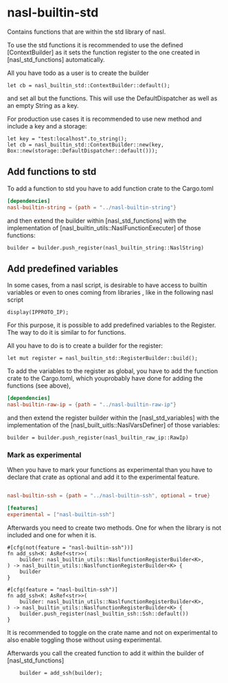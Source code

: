 # nasl-builtin-std

Contains functions that are within the std library of nasl.

To use the std functions it is recommended to use the defined [ContextBuilder] as it sets the function register to the one created in [nasl_std_functions] automatically.

All you have todo as a user is to create the builder

```
let cb = nasl_builtin_std::ContextBuilder::default();
```

and set all but the functions. This will use the DefaultDispatcher as well as an empty String as a key.

For production use cases it is recommended to use new method and include a key and a storage:

```
let key = "test:localhost".to_string();
let cb = nasl_builtin_std::ContextBuilder::new(key, Box::new(storage::DefaultDispatcher::default()));
```

## Add functions to std

To add a function to std you have to add function crate to the Cargo.toml

```toml
[dependencies]
nasl-builtin-string = {path = "../nasl-builtin-string"}
```

and then extend the builder within [nasl_std_functions] with the implementation of [nasl_builtin_utils::NaslFunctionExecuter] of those functions:

```text
builder = builder.push_register(nasl_builtin_string::NaslString)
```

## Add predefined variables

In some cases, from a nasl script, is desirable to have access to builtin variables or even to ones coming from libraries , like in the following nasl script

```text
display(IPPROTO_IP);
```
For this purpose, it is possible to add predefined variables to the Register. The way to do it is similar to for functions. 

All you have to do is to create a builder for the register:

```
let mut register = nasl_builtin_std::RegisterBuilder::build();
```

To add the variables to the register as global, you have to add the function crate to the Cargo.toml, which youprobably have done for adding the functions (see above),

```toml
[dependencies]
nasl-builtin-raw-ip = {path = "../nasl-builtin-raw-ip"}
```
and then extend the register builder within the [nasl_std_variables] with the implementation of the [nasl_built_uitls::NaslVarsDefiner] of those variables:

```text
builder = builder.push_register(nasl_builtin_raw_ip::RawIp)

```


### Mark as experimental

When you have to mark your functions as experimental than you have to declare that crate as optional and add it to the experimental feature.


```toml

nasl-builtin-ssh = {path = "../nasl-builtin-ssh", optional = true}

[features]
experimental = ["nasl-builtin-ssh"]
```

Afterwards you need to create two methods. One for when the library is not included and one for when it is.

```
#[cfg(not(feature = "nasl-builtin-ssh"))]
fn add_ssh<K: AsRef<str>>(
    builder: nasl_builtin_utils::NaslfunctionRegisterBuilder<K>,
) -> nasl_builtin_utils::NaslfunctionRegisterBuilder<K> {
    builder
}

#[cfg(feature = "nasl-builtin-ssh")]
fn add_ssh<K: AsRef<str>>(
    builder: nasl_builtin_utils::NaslfunctionRegisterBuilder<K>,
) -> nasl_builtin_utils::NaslfunctionRegisterBuilder<K> {
    builder.push_register(nasl_builtin_ssh::Ssh::default())
}

```

It is recommended to toggle on the crate name and not on experimental to also enable toggling those without using experimental.


Afterwards you call the created function to add it within the builder of [nasl_std_functions]


```text
    builder = add_ssh(builder);
```
